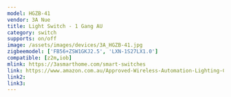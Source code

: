 ```yaml
---
model: HGZB-41
vendor: 3A Nue
title: Light Switch - 1 Gang AU
category: switch
supports: on/off
image: /assets/images/devices/3A_HGZB-41.jpg
zigbeemodel: ['FB56+ZSW1GKJ2.5', 'LXN-1S27LX1.0']
compatible: [z2m,iob]
mlink: https://3asmarthome.com/smart-switches
link: https://www.amazon.com.au/Approved-Wireless-Automation-Lighting-Control/dp/B078M49TZ4/
link2: 
link3: 
---
```

